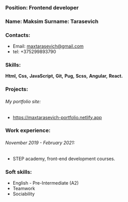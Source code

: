 ### Position: Frontend developer
### Name: Maksim Surname: Tarasevich
### Contacts:
* Email: maxtarasevich@gmail.com
* tel: +375299893790
### Skills: 
 **Html,**
 **Css,**
 **JavaScript,**
 **Git,**
 **Pug,**
 **Scss,**
 **Angular,**
 **React.**
### Projects:
###### My portfolio site: 
* https://maxtarasevich-portfolio.netlify.app
### Work experience:
###### November 2019 - February 2021:
* STEP academy, front-end development courses.
### Soft skills:
* English - Pre-Intermediate (A2)
* Teamwork
* Sociability

